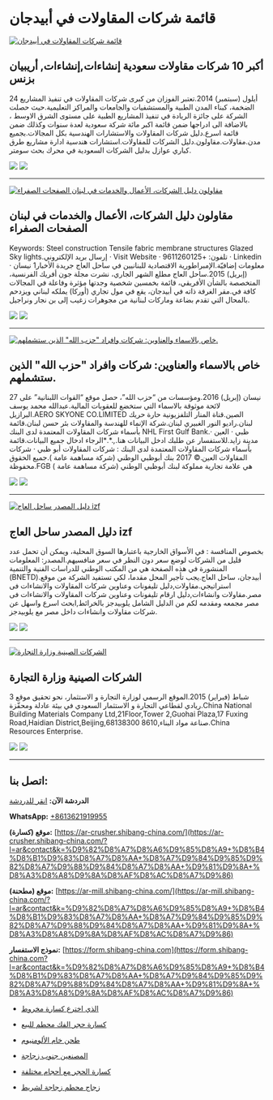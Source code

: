 # قائمة شركات المقاولات في أبيدجان

<a href="https://swt.shibang-china.com/?l=ar&img&k=%D9%82%D8%A7%D8%A6%D9%85%D8%A9+%D8%B4%D8%B1%D9%83%D8%A7%D8%AA+%D8%A7%D9%84%D9%85%D9%82%D8%A7%D9%88%D9%84%D8%A7%D8%AA+%D9%81%D9%8A+%D8%A3%D8%A8%D9%8A%D8%AF%D8%AC%D8%A7%D9%86" target="_blank">![قائمة شركات المقاولات في أبيدجان](http://static.shibang-china.com/all-800x300/954.jpg)</a>

## أكبر 10 شركات مقاولات سعودية إنشاءات,إنشاءات, أريبيان بزنس
24 أيلول (سبتمبر) 2014.تعتبر الفوزان من كبرى شركات المقاولات في تنفيذ المشاريع الضخمة، كبناء المدن الطبية والمستشفيات والجامعات والمراكز التعليمية.حيث حصلت الشركة على جائزة الريادة في تنفيذ المشاريع الطبية على مستوى الشرق الاوسط ، بالاضافة الى ادراجها ضمن قائمة اكبر مائة شركة سعودية لعدة سنوات وكذلك ضمن قائمة اسرع.دليل شركات المقاولات والاستشارات الهندسية بكل المجالات.بجميع مدن.مقاولات.مقاولون.دليل الشركات للمقاولات.استشارات هندسية ادارة مشاريع طرق كباري عوازل بدليل الشركات السعودية في محرك بحث سومتر.


<a href="https://whatsapp.shibangsoft.com/WhatsApp.php" target="_blank" title="WhatsApp">![](http://static.shibang-china.com/icon/whatsapp.png)</a> <a href="https://swt.shibang-china.com/?l=ar&icon&k=%D9%82%D8%A7%D8%A6%D9%85%D8%A9+%D8%B4%D8%B1%D9%83%D8%A7%D8%AA+%D8%A7%D9%84%D9%85%D9%82%D8%A7%D9%88%D9%84%D8%A7%D8%AA+%D9%81%D9%8A+%D8%A3%D8%A8%D9%8A%D8%AF%D8%AC%D8%A7%D9%86" target="_blank">![](http://static.shibang-china.com/icon/chat-ar.png)</a>

---

<a href="https://swt.shibang-china.com/?l=ar&img&k=%D9%82%D8%A7%D8%A6%D9%85%D8%A9+%D8%B4%D8%B1%D9%83%D8%A7%D8%AA+%D8%A7%D9%84%D9%85%D9%82%D8%A7%D9%88%D9%84%D8%A7%D8%AA+%D9%81%D9%8A+%D8%A3%D8%A8%D9%8A%D8%AF%D8%AC%D8%A7%D9%86" target="_blank">![مقاولون دليل الشركات، الأعمال والخدمات في لبنان الصفحات الصفراء](http://static.shibang-china.com/all-800x300/920.jpg)</a>

## مقاولون دليل الشركات، الأعمال والخدمات في لبنان الصفحات الصفراء
Keywords: Steel construction Tensile fabric membrane structures Glazed Sky lights.إرسال بريد الإلكتروني &middot; Visit Website &middot; تلفون: +9611260125 &middot; Linkedin &middot; معلومات إضافيّة.الإمبراطورية الاقتصادية للبنانيين في ساحل العاج جريدة الأخبار1 نيسان (إبريل) 2015.ساحل العاج مطلع الشهر الجاري، نشرت مجلة جون أفريك الفرنسية، المتخصصة بالشأن الأفريقي، قائمة بخمسين شخصية وجدتها مؤثرة وفاعلة في المجالات كافة في.مقر الغرفة ذاته في أبيدجان، يقع في مول تجاري (أوركا) يملكه لبناني ويزدحم بالمحال التي تقدم بضاعة وماركات لبنانية من مجوهرات زغيب إلى بن نجار ونراجيل.


<a href="https://whatsapp.shibangsoft.com/WhatsApp.php" target="_blank" title="WhatsApp">![](http://static.shibang-china.com/icon/whatsapp.png)</a> <a href="https://swt.shibang-china.com/?l=ar&icon&k=%D9%82%D8%A7%D8%A6%D9%85%D8%A9+%D8%B4%D8%B1%D9%83%D8%A7%D8%AA+%D8%A7%D9%84%D9%85%D9%82%D8%A7%D9%88%D9%84%D8%A7%D8%AA+%D9%81%D9%8A+%D8%A3%D8%A8%D9%8A%D8%AF%D8%AC%D8%A7%D9%86" target="_blank">![](http://static.shibang-china.com/icon/chat-ar.png)</a>

---

<a href="https://swt.shibang-china.com/?l=ar&img&k=%D9%82%D8%A7%D8%A6%D9%85%D8%A9+%D8%B4%D8%B1%D9%83%D8%A7%D8%AA+%D8%A7%D9%84%D9%85%D9%82%D8%A7%D9%88%D9%84%D8%A7%D8%AA+%D9%81%D9%8A+%D8%A3%D8%A8%D9%8A%D8%AF%D8%AC%D8%A7%D9%86" target="_blank">![خاص بالاسماء والعناوين: شركات وافراد &quot;حزب الله&quot; الذين ستشملهم.](http://static.shibang-china.com/all-800x300/1148.jpg)</a>

## خاص بالاسماء والعناوين: شركات وافراد &quot;حزب الله&quot; الذين ستشملهم.
27 نيسان (إبريل) 2016.ومؤسسات من “حزب الله”، حصل موقع “القوات اللبنانية” على لائحة موثوقة بالاسماء التي ستخضع للعقوبات المالية.عبدالله محمد يوسف البرازيل.AERO SKYONE CO.LIMITED الصين.قناة المنار التلفزيونية حارة حريك لبنان.راديو النور الغبيري لبنان.شركة الإنماء للهندسة والمقاولات بئر حسن لبنان.قائمة بأسماء شركات المقاولات المعتمدة لدى البنك NHL First Gulf Bank.ظبي &middot; العين &middot; مدينة زايد.للاستفسار عن طلبك ادخل البيانات هنا.*,*.*.*الرجاء ادخال جميع البيانات.قائمة بأسماء شركات المقاولات المعتمدة لدى البنك : شركات المقاولات أبو ظبي &middot; شركات المقاولات العين.© 2017 بنك أبوظبي الوطني (شركة مساهمة عامة ).جميع الحقوق محفوظة.FGB هي علامة تجارية مملوكة لبنك أبوظبي الوطني (شركة مساهمة عامة )


<a href="https://whatsapp.shibangsoft.com/WhatsApp.php" target="_blank" title="WhatsApp">![](http://static.shibang-china.com/icon/whatsapp.png)</a> <a href="https://swt.shibang-china.com/?l=ar&icon&k=%D9%82%D8%A7%D8%A6%D9%85%D8%A9+%D8%B4%D8%B1%D9%83%D8%A7%D8%AA+%D8%A7%D9%84%D9%85%D9%82%D8%A7%D9%88%D9%84%D8%A7%D8%AA+%D9%81%D9%8A+%D8%A3%D8%A8%D9%8A%D8%AF%D8%AC%D8%A7%D9%86" target="_blank">![](http://static.shibang-china.com/icon/chat-ar.png)</a>

---

<a href="https://swt.shibang-china.com/?l=ar&img&k=%D9%82%D8%A7%D8%A6%D9%85%D8%A9+%D8%B4%D8%B1%D9%83%D8%A7%D8%AA+%D8%A7%D9%84%D9%85%D9%82%D8%A7%D9%88%D9%84%D8%A7%D8%AA+%D9%81%D9%8A+%D8%A3%D8%A8%D9%8A%D8%AF%D8%AC%D8%A7%D9%86" target="_blank">![دليل المصدر ساحل العاج izf](http://static.shibang-china.com/all-800x300/1265.jpg)</a>

## دليل المصدر ساحل العاج izf
بخصوص المنافسة : في الأسواق الخارجية باعتبارها السوق المحلية، ويمكن أن تحمل عدد قليل من الشركات لوضع سعر دون النظر في سعر منافسيهم.المصدر: المعلومات المنشورة في هذه الصفحة هي من المكتب الوطني للدراسات الفنية والتنمية (BNETD).أبيدجان، ساحل العاج.يجب تأجير المحل مقدما، لكي تستفيد الشركة من موقع استراتيجي.مقاولات,دليل تليفونات وعناوين شركات المقاولات والانشاءات فى مصر.مقاولات وانشاءات,دليل ارقام تليفونات وعناوين شركات المقاولات والانشاءات فى مصر مجمعه ومقدمه لكم من الدليل الشامل يلوبيدجز بالخرائط,ابحث اسرع واسهل عن شركات مقاولات وانشاءات داخل مصر مع يلوبيدجز.


<a href="https://whatsapp.shibangsoft.com/WhatsApp.php" target="_blank" title="WhatsApp">![](http://static.shibang-china.com/icon/whatsapp.png)</a> <a href="https://swt.shibang-china.com/?l=ar&icon&k=%D9%82%D8%A7%D8%A6%D9%85%D8%A9+%D8%B4%D8%B1%D9%83%D8%A7%D8%AA+%D8%A7%D9%84%D9%85%D9%82%D8%A7%D9%88%D9%84%D8%A7%D8%AA+%D9%81%D9%8A+%D8%A3%D8%A8%D9%8A%D8%AF%D8%AC%D8%A7%D9%86" target="_blank">![](http://static.shibang-china.com/icon/chat-ar.png)</a>

---

<a href="https://swt.shibang-china.com/?l=ar&img&k=%D9%82%D8%A7%D8%A6%D9%85%D8%A9+%D8%B4%D8%B1%D9%83%D8%A7%D8%AA+%D8%A7%D9%84%D9%85%D9%82%D8%A7%D9%88%D9%84%D8%A7%D8%AA+%D9%81%D9%8A+%D8%A3%D8%A8%D9%8A%D8%AF%D8%AC%D8%A7%D9%86" target="_blank">![الشركات الصينية وزارة التجارة](http://static.shibang-china.com/all-800x300/1351.jpg)</a>

## الشركات الصينية وزارة التجارة
3 شباط (فبراير) 2015.الموقع الرسمي لوزارة التجارة و الاستثمار، نحو تحقيق موقع ريادي لقطاعي التجارة و الاستثمار السعودي في بيئة عادلة ومحفّزة.China National Building Materials Company Ltd,21Floor,Tower 2,Guohai Plaza,17 Fuxing Road,Haidian District,Beijing,صناعة مواد البناء,8610 68138300.China Resources Enterprise.

<a href="https://whatsapp.shibangsoft.com/WhatsApp.php" target="_blank" title="WhatsApp">![](http://static.shibang-china.com/icon/whatsapp.png)</a> <a href="https://swt.shibang-china.com/?l=ar&icon&k=%D9%82%D8%A7%D8%A6%D9%85%D8%A9+%D8%B4%D8%B1%D9%83%D8%A7%D8%AA+%D8%A7%D9%84%D9%85%D9%82%D8%A7%D9%88%D9%84%D8%A7%D8%AA+%D9%81%D9%8A+%D8%A3%D8%A8%D9%8A%D8%AF%D8%AC%D8%A7%D9%86" target="_blank">![](http://static.shibang-china.com/icon/chat-ar.png)</a>

---
## اتصل بنا:

**الدردشة الآن:** [انقر للدردشة](https://swt.shibang-china.com?l=ar&contact&k=%D9%82%D8%A7%D8%A6%D9%85%D8%A9+%D8%B4%D8%B1%D9%83%D8%A7%D8%AA+%D8%A7%D9%84%D9%85%D9%82%D8%A7%D9%88%D9%84%D8%A7%D8%AA+%D9%81%D9%8A+%D8%A3%D8%A8%D9%8A%D8%AF%D8%AC%D8%A7%D9%86)

**WhatsApp:**  [+8613621919955](https://whatsapp.shibangsoft.com/WhatsApp.php)

**موقع (كسارة):** [https://ar-crusher.shibang-china.com/](https://ar-crusher.shibang-china.com/?l=ar&contact&k=%D9%82%D8%A7%D8%A6%D9%85%D8%A9+%D8%B4%D8%B1%D9%83%D8%A7%D8%AA+%D8%A7%D9%84%D9%85%D9%82%D8%A7%D9%88%D9%84%D8%A7%D8%AA+%D9%81%D9%8A+%D8%A3%D8%A8%D9%8A%D8%AF%D8%AC%D8%A7%D9%86)

**موقع (مطحنة):** [https://ar-mill.shibang-china.com/](https://ar-mill.shibang-china.com/?l=ar&contact&k=%D9%82%D8%A7%D8%A6%D9%85%D8%A9+%D8%B4%D8%B1%D9%83%D8%A7%D8%AA+%D8%A7%D9%84%D9%85%D9%82%D8%A7%D9%88%D9%84%D8%A7%D8%AA+%D9%81%D9%8A+%D8%A3%D8%A8%D9%8A%D8%AF%D8%AC%D8%A7%D9%86)

**نموذج الاستفسار:** [https://form.shibang-china.com](https://form.shibang-china.com?l=ar&contact&k=%D9%82%D8%A7%D8%A6%D9%85%D8%A9+%D8%B4%D8%B1%D9%83%D8%A7%D8%AA+%D8%A7%D9%84%D9%85%D9%82%D8%A7%D9%88%D9%84%D8%A7%D8%AA+%D9%81%D9%8A+%D8%A3%D8%A8%D9%8A%D8%AF%D8%AC%D8%A7%D9%86)

* [الذي اخترع كسارة مخروط](../26/%D8%A7%D9%84%D8%B0%D9%8A%20%D8%A7%D8%AE%D8%AA%D8%B1%D8%B9%20%D9%83%D8%B3%D8%A7%D8%B1%D8%A9%20%D9%85%D8%AE%D8%B1%D9%88%D8%B7.md)

* [كسارة حجر الفك محطم للبيع](../26/%D9%83%D8%B3%D8%A7%D8%B1%D8%A9%20%D8%AD%D8%AC%D8%B1%20%D8%A7%D9%84%D9%81%D9%83%20%D9%85%D8%AD%D8%B7%D9%85%20%D9%84%D9%84%D8%A8%D9%8A%D8%B9.md)

* [طحن خام الألومنيوم](../26/%D8%B7%D8%AD%D9%86%20%D8%AE%D8%A7%D9%85%20%D8%A7%D9%84%D8%A3%D9%84%D9%88%D9%85%D9%86%D9%8A%D9%88%D9%85.md)

* [المصنعين جنوب زجاجة](../26/%D8%A7%D9%84%D9%85%D8%B5%D9%86%D8%B9%D9%8A%D9%86%20%D8%AC%D9%86%D9%88%D8%A8%20%D8%B2%D8%AC%D8%A7%D8%AC%D8%A9.md)

* [كسارة الحجر مع أحجام مختلفة](../30/%D9%83%D8%B3%D8%A7%D8%B1%D8%A9%20%D8%A7%D9%84%D8%AD%D8%AC%D8%B1%20%D9%85%D8%B9%20%D8%A3%D8%AD%D8%AC%D8%A7%D9%85%20%D9%85%D8%AE%D8%AA%D9%84%D9%81%D8%A9.md)

* [زجاج محطم زجاجة لشريط](../30/%D8%B2%D8%AC%D8%A7%D8%AC%20%D9%85%D8%AD%D8%B7%D9%85%20%D8%B2%D8%AC%D8%A7%D8%AC%D8%A9%20%D9%84%D8%B4%D8%B1%D9%8A%D8%B7.md)